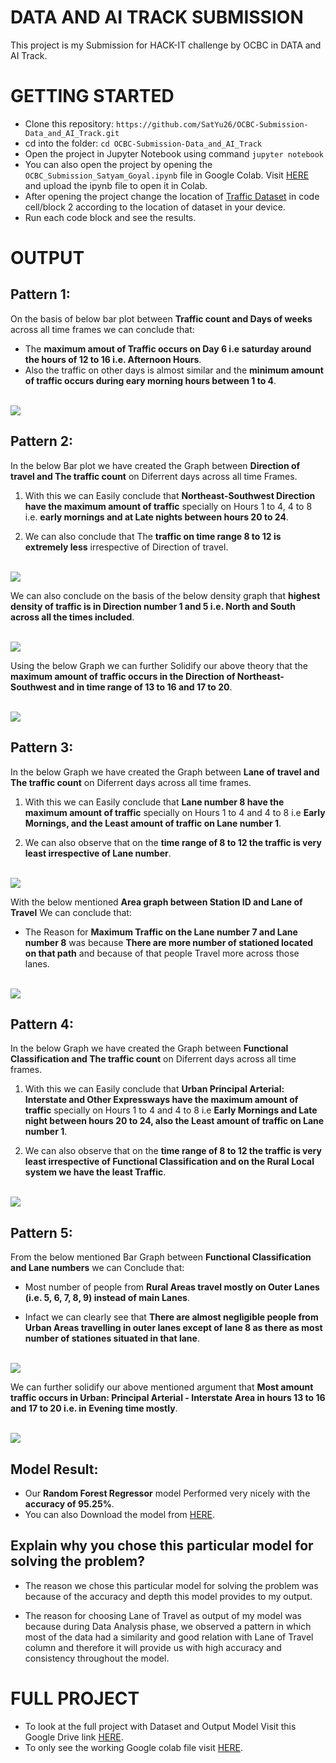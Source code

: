 # DATA AND AI TRACK SUBMISSION

This project is my Submission for HACK-IT challenge by OCBC in DATA and AI Track.

# GETTING STARTED

- Clone this repository: `https://github.com/SatYu26/OCBC-Submission-Data_and_AI_Track.git`
- cd into the folder: `cd OCBC-Submission-Data_and_AI_Track`
- Open the project in Jupyter Notebook using command `jupyter notebook`
- You can also open the project by opening the `OCBC_Submission_Satyam_Goyal.ipynb` file in Google Colab. Visit <a href="https://colab.research.google.com/">HERE</a> and upload the ipynb file to open it in Colab.
- After opening the project change the location of <a href="https://www.kaggle.com/jboysen/us-traffic-2015">Traffic Dataset</a> in code cell/block 2 according to the location of dataset in your device.
- Run each code block and see the results.

# OUTPUT

## Pattern 1:

On the basis of below bar plot between **Traffic count and Days of weeks** across all time frames we can conclude that:

- The **maximum amout of Traffic occurs on Day 6 i.e saturday around the hours of 12 to 16 i.e. Afternoon Hours**.
- Also the traffic on other days is almost similar and the **minimum amount of traffic occurs during eary morning hours between 1 to 4**.

<br>

<img src="./Graphs/pattern1.png">

<br>

## Pattern 2:

In the below Bar plot we have created the Graph between **Direction of travel and The traffic count** on Diferrent days across all time Frames.

1. With this we can Easily conclude that **Northeast-Southwest Direction have the maximum amount of traffic** specially on Hours 1 to 4, 4 to 8 i.e. **early mornings and at Late nights between hours 20 to 24**.

2. We can also conclude that The **traffic on time range 8 to 12 is extremely less** irrespective of Direction of travel.

<br>

<img src="./Graphs/pattern2.png">

<br>

We can also conclude on the basis of the below density graph that **highest density of traffic is in Direction number 1 and 5 i.e. North and South across all the times included**.

<br>

<img src="./Graphs/pattern2-1.png">

<br>

Using the below Graph we can further Solidify our above theory that the **maximum amount of traffic occurs in the Direction of Northeast-Southwest and in time range of 13 to 16 and 17 to 20**.

<br>

<img src="./Graphs/pattern2-2.png">

<br>

## Pattern 3:

In the below Graph we have created the Graph between **Lane of travel and The traffic count** on Diferrent days across all time frames.

1. With this we can Easily conclude that **Lane number 8 have the maximum amount of traffic** specially on Hours 1 to 4 and 4 to 8 i.e **Early Mornings, and the Least amount of traffic on Lane number 1**.

2. We can also observe that on the **time range of 8 to 12 the traffic is very least irrespective of Lane number**.

<br>

<img src="./Graphs/pattern3.png">

<br>

With the below mentioned **Area graph between Station ID and Lane of Travel** We can conclude that:

- The Reason for **Maximum Traffic on the Lane number 7 and Lane number 8** was because **There are more number of stationed located on that path** and because of that people Travel more across those lanes.

<br>

<img src="./Graphs/pattern3-1.png">

<br>

## Pattern 4:

In the below Graph we have created the Graph between **Functional Classification and The traffic count** on Diferrent days across all time frames.

1. With this we can Easily conclude that **Urban Principal Arterial: Interstate and Other Expressways have the maximum amount of traffic** specially on Hours 1 to 4 and 4 to 8 i.e **Early Mornings and Late night between hours 20 to 24, also the Least amount of traffic on Lane number 1**.

2. We can also observe that on the **time range of 8 to 12 the traffic is very least irrespective of Functional Classification and on the Rural Local system we have the least Traffic**.

<br>

<img src="./Graphs/pattern4.png">

<br>

## Pattern 5:

From the below mentioned Bar Graph between **Functional Classification and Lane numbers** we can Conclude that:

- Most number of people from **Rural Areas travel mostly on Outer Lanes (i.e. 5, 6, 7, 8, 9) instead of main Lanes**.

- Infact we can clearly see that **There are almost negligible people from Urban Areas travelling in outer lanes except of lane 8 as there as most number of stationes situated in that lane**.

<br>

<img src="./Graphs/pattern5.png">

<br>

We can further solidify our above mentioned argument that **Most amount traffic occurs in Urban: Principal Arterial - Interstate Area in hours 13 to 16 and 17 to 20 i.e. in Evening time mostly**.

<br>

<img src="./Graphs/pattern5-1.png">

<br>

## Model Result:

- Our **Random Forest Regressor** model Performed very nicely with the **accuracy of 95.25%**.
- You can also Download the model from <a href="https://drive.google.com/file/d/1nZeepdbZwQBc9pRynghYN1AFGAKV_MXE/view?usp=sharing">HERE</a>.

## Explain why you chose this particular model for solving the problem?

- The reason we chose this particular model for solving the problem was because of the accuracy and depth this model provides to my output.

- The reason for choosing Lane of Travel as output of my model was because during Data Analysis phase, we observed a pattern in which most of the data had a similarity and good relation with Lane of Travel column and therefore it will provide us with high accuracy and consistency throughout the model.

# FULL PROJECT

- To look at the full project with Dataset and Output Model Visit this Google Drive link <a href='https://drive.google.com/drive/folders/1y_oMFMr1wG6oIp2IqdmCKDSsP3ZDD0Fh?usp=sharing'>HERE</a>.
- To only see the working Google colab file visit <a href="https://colab.research.google.com/drive/18kQ265A6rVZbhiV77xIUqEHscKh3HvxN?usp=sharing">HERE</a>.
